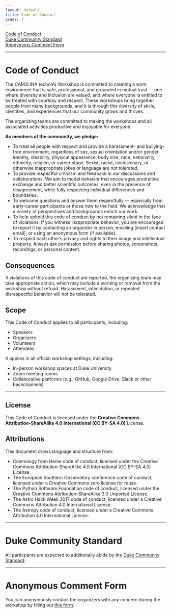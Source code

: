 ```yaml
---
layout: default
title: Code of Conduct
order: 7
---
```


[Code of Conduct](#code-of-contact) <br>
[Duke Community Standard](#duke-community-standard) <br>
[Anonymous Comment Form](#anonymous-comment-form) <br>

---

# Code of Conduct

The CAROLINA (echoIA) Workshop is committed to creating a work environment that is safe, professional, and grounded
in mutual trust — one where diversity and inclusion are valued, and where everyone is entitled to be treated
with courtesy and respect. These workshops bring together people from many backgrounds, and it is through this 
diversity of skills, identities, and experiences that our community grows and thrives. 

The organizing teams are committed to making the workshops and all associated activities productive and enjoyable
for everyone.

**As members of the community, we pledge:**

* To treat all people with respect and provide a harassment- and bullying-free environment, regardless of sex, sexual orientation and/or gender identity, disability, physical appearance, body size, race, nationality, ethnicity, religion, or career stage. Sexist, racist, exclusionary, or otherwise inappropriate jokes or language are not tolerated.
* To provide respectful criticism and feedback in our discussions and collaborations. We aim to model behavior that encourages productive exchange and better scientific outcomes, even in the presence of disagreement, while fully respecting individual differences and boundaries.
* To welcome questions and answer them respectfully — especially from early-career participants or those new to the field. We acknowledge that a variety of perspectives and backgrounds enrich our work.
* To help uphold this code of conduct by not remaining silent in the face of violations. If you witness inappropriate behavior, you are encouraged to report it by contacting an organizer in person, emailing [insert contact email], or using an anonymous form (if available).
* To respect each other’s privacy and rights to their image and intellectual property. Always ask permission before sharing photos, screenshots, recordings, or personal content.


## Consequences

If violations of this code of conduct are reported, the organizing team may take appropriate action, which may include a warning or removal from the workshop without refund. Harassment, intimidation, or repeated disrespectful behavior will not be tolerated.

## Scope

This Code of Conduct applies to all participants, including:
* Speakers
* Organizers
* Volunteers
* Attendees

It applies in all official workshop settings, including:
* In-person workshop spaces at Duke University
* Zoom meeting rooms
* Collaborative platforms (e.g., GitHub, Google Drive, Slack or other backchannels)


--------------------

## License

This Code of Conduct is licensed under the **Creative Commons Attribution-ShareAlike 4.0 International (CC BY-SA 4.0)** License.

## Attributions

This document draws language and structure from:

- Cosmology from Home code of conduct, licensed under the Creative Commons Attribution-ShareAlike 4.0 International (CC BY-SA 4.0) License
- The European Southern Observatory conference code of conduct, licensed under a Creative Commons zero license for reuse.
- The Python Software Foundation code of conduct, licensed under the Creative Commons Attribution-ShareAlike 3.0 Unported License.
- The Astro Hack Week 2017 code of conduct, licensed under a Creative Commons Attribution 4.0 International License.
- The Astropy code of conduct, licensed under a Creative Commons Attribution 4.0 International License.

--------------------

# Duke Community Standard

All particpants are expected to additionally abide by the [Duke Community Standard](https://dukecommunitystandard.students.duke.edu#:~:text=To%20uphold%20the%20Duke%20Community,if%20the%20Standard%20is%20compromised.).

--------------------

# Anonymous Comment Form

You can anonymously contact the organizers with any concern during the workshop by filling out [this form](https://forms.gle/f4wto4tNnHg6iG9K7).




